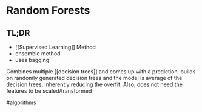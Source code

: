 # Random Forests

## TL;DR
- [[Supervised Learning]] Method
- ensemble method
- uses bagging

Combines multiple [[decision trees]] and comes up with a prediction. builds on randomly generated decision trees and the model is average of the decision trees, inherently reducing the overfit. Also, does not need the features to be scaled/transformed

#algorithms 